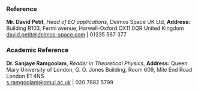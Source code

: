 ### Reference

**Mr. David Petit**, *Head of EO applications*, Deimos Space UK Ltd, **Address:** Building R103, Fermi avenue, Harwell-Oxford OX11 0QR United Kingdom \
david.petit@deimos-space.com | 01235 567 377


### Academic Reference

**Dr. Sanjaye Ramgoolam**, *Reader in Theoretical Physics*, **Address:** Queen Mary University of London, G. O. Jones Building, Room 609, Mile End Road London E1 4NS \
s.ramgoolam@qmul.ac.uk | 020 7882 5799
